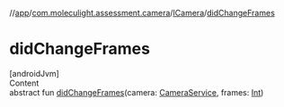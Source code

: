 //[app](../../../index.md)/[com.moleculight.assessment.camera](../index.md)/[ICamera](index.md)/[didChangeFrames](did-change-frames.md)



# didChangeFrames  
[androidJvm]  
Content  
abstract fun [didChangeFrames](did-change-frames.md)(camera: [CameraService](../-camera-service/index.md), frames: [Int](https://kotlinlang.org/api/latest/jvm/stdlib/kotlin/-int/index.html))  



